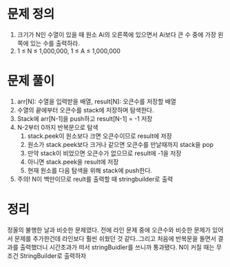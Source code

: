# 문제 정의

1. 크기가 N인 수열이 있을 때 원소 Ai의 오른쪽에 있으면서 Ai보다 큰 수 중에 가장 왼쪽에 있는 수를 출력하라.
2. 1 ≤ N ≤ 1,000,000, 1 ≤ A ≤ 1,000,000

# 문제 풀이

1. arr[N]: 수열을 입력받을 배열, result[N]: 오큰수를 저장할 배열
2. 수열의 끝에부터 오큰수를 stack에 저장하며 탐색한다.
3. Stack에 arr[N-1]을 push하고 result[N-1] = -1 저장
4. N-2부터 0까지 반복문으로 탐색
    1. stack.peek이 원소보다 크면 오큰수이므로 result에 저장
    2. 원소가 stack.peek보다 크거나 같으면 오큰수를 만날때까지 stack을 pop
    3. 만약 stack이 비었으면 오큰수가 없으므로 result에 -1을 저장
    4. 아니면 stack.peek을 result에 저장
    5. 현재 원소를 다음 탐색을 위해 stack에 push한다.
5. 주의! N이 백만이므로 reult를 출력할 때 stringbuilder로 출력

# 정리

정올의 불행한 날과 비슷한 문제였다. 전에 라인 문제 중에 오큰수와 비슷한 문제가 있어서 문제를 추가한건데 라인보다 훨씬 쉬웠던 것 같다..그리고 처음에 반복문을 돌면서 결과를 출력했더니 시간초과가 떠서 stringBuidler를 쓰니까 통과됐다. N이 커질 때는 무조건 StringBuilder로 출력하자